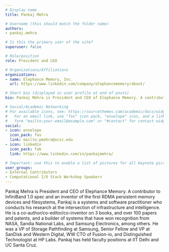 ```yaml
---
# Display name
title: Pankaj Mehra	

# Username (this should match the folder name)
authors:
- pankaj.mehra

# Is this the primary user of the site?
superuser: false

# Role/position
role: President and CEO

# Organizations/Affiliations
organizations: 
- name: Elephance Memory, Inc.
  url: https://www.linkedin.com/company/elephancememory/about/

# Short bio (displayed in user profile at end of posts)
bio: Pankaj Mehra is President and CEO of Elephance Memory. A contributor to InfiniBand 1.0 spec and an inventor of the first RDMA persistent memory devices and filesystems, Pankaj is a systems and software practitioner who conducts his research at the intersection of infrastructure and intelligence. He is a co-author/co-editor/co-inventor on 3 books, and over 100 papers and patents, and a builder of systems that have won recognition from NASA, Sandia National Labs, and Samsung Electronics, among others. He was a VP of Storage Pathfinding at Samsung, Senior Fellow and VP at SanDisk and Western Digital, WW CTO of Fusion-io, and Distinguished Technologist at HP Labs. Pankaj has held faculty positions at IIT Delhi and UC Santa Cruz.

# Social/Academic Networking
# For available icons, see: https://sourcethemes.com/academic/docs/widgets/#icons
#   For an email link, use "fas" icon pack, "envelope" icon, and a link in the
#   form "mailto:your-email@example.com" or "#contact" for contact widget.
social:
- icon: envelope
  icon_pack: fas
  link: mailto:pmehra@ucsc.edu
- icon: linkedin
  icon_pack: fab
  link: https://www.linkedin.com/in/pankajmehra/

# Important: use this to enable a list of pictures for all keynote pictures on the keynote speaker page.
user_groups:
- External Contributors
- Computational I/O Stack Workshop Speakers
---
```

Pankaj Mehra is President and CEO of Elephance Memory. A contributor to InfiniBand 1.0 spec and an inventor of the first RDMA persistent memory devices and filesystems, Pankaj is a systems and software practitioner who conducts his research at the intersection of infrastructure and intelligence. He is a co-author/co-editor/co-inventor on 3 books, and over 100 papers and patents, and a builder of systems that have won recognition from NASA, Sandia National Labs, and Samsung Electronics, among others. He was a VP of Storage Pathfinding at Samsung, Senior Fellow and VP at SanDisk and Western Digital, WW CTO of Fusion-io, and Distinguished Technologist at HP Labs. Pankaj has held faculty positions at IIT Delhi and UC Santa Cruz.